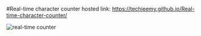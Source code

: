 #Real-time character counter
hosted link:  https://techieemy.github.io/Real-time-character-counter/


![real-time counter](https://user-images.githubusercontent.com/109935893/211150492-d601f37c-822b-4cc0-a8b0-957f936998f7.JPG)

